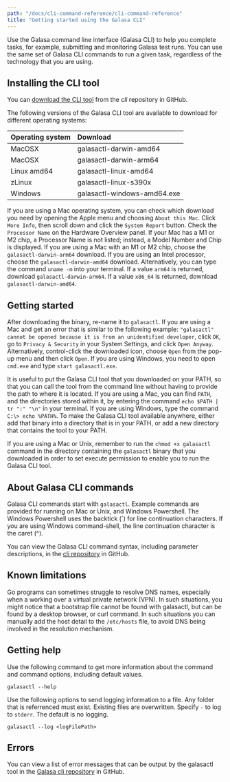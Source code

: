 ```yaml
---
path: "/docs/cli-command-reference/cli-command-reference"
title: "Getting started using the Galasa CLI"
---
```


Use the Galasa command line interface (Galasa CLI) to help you complete tasks, for example, submitting and monitoring Galasa test runs. You can use the same set of Galasa CLI commands to run a given task, regardless of the technology that you are using. 

## Installing the CLI tool

You can [download the CLI tool](https://github.com/galasa-dev/cli/releases) from the _cli_ repository in GitHub. 

The following versions of the Galasa CLI tool are available to download for different operating systems:

| Operating system  |  Download  |
| :---- | :-------- | 
| MacOSX  | galasactl-darwin-amd64 |
| MacOSX  | galasactl-darwin-arm64 |
| Linux amd64 | galasactl-linux-amd64 | 
| zLinux  | galasactl-linux-s390x | 
| Windows | galasactl-windows-amd64.exe | 

If you are using a Mac operating system, you can check which download you need by opening the Apple menu and choosing `About this Mac`. Click `More Info`, then scroll down and click the `System Report` button.
Check the `Processor Name` on the Hardware Overview panel. If your Mac has a M1 or M2 chip, a Processor Name is not listed; instead, a Model Number and Chip is displayed. If you are using a Mac with an M1 or M2 chip, choose the `galasactl-darwin-arm64` download. If you are using an Intel processor, choose the `galasactl-darwin-amd64` download. Alternatively, you can type the command `uname -m` into your terminal. If a value `arm64` is returned, download `galasactl-darwin-arm64`. If a value `x86_64` is returned, download `galasactl-darwin-amd64`.


## Getting started 

After downloading the binary, re-name it to `galasactl`. If you are using a Mac and get an error that is similar to the following example: `"galasactl" cannot be opened because it is from an unidentified developer`, click `OK`, go to `Privacy & Security` in your System Settings, and click `Open Anyway`. Alternatively, control-click the downloaded icon, choose `Open` from the pop-up menu and then click `Open`. If you are using Windows, you need to open `cmd.exe` and type `start galasactl.exe`.

It is useful to put the Galasa CLI tool that you downloaded on your PATH, so that you can call the tool from the command line without having to provide the path to where it is located. If you are using a Mac, you can find `PATH`, and the directories stored within it, by entering the command `echo $PATH | tr ":" "\n"` in your terminal. If you are using Windows, type the command `C:\> echo %PATH%`. To make the Galasa CLI tool available anywhere, either add that binary into a directory that is in your PATH, or add a new directory that contains the tool to your PATH.

If you are using a Mac or Unix, remember to run the `chmod +x galasactl` command in the directory containing the `galasactl` binary that you downloaded in order to set execute permission to enable you to run the Galasa CLI tool.

## About Galasa CLI commands

Galasa CLI commands start with `galasactl`. Example commands are provided for running on Mac or Unix, and Windows Powershell. The Windows Powershell uses the backtick (`) for line continuation characters. If you are using Windows command-shell, the line continuation character is the caret (^). 

You can view the Galasa CLI command syntax, including parameter descriptions, in the <a href=https://github.com/galasa-dev/cli/blob/main/docs/generated/galasactl.md target="_blank"> cli repository</a> in GitHub.


## Known limitations

Go programs can sometimes struggle to resolve DNS names, especially when a working over a virtual private network (VPN). In such situations, you might notice that a bootstrap file cannot be found with galasactl, but can be found by a desktop browser, or curl command. In such situations you can manually add the host detail to the `/etc/hosts` file, to avoid DNS being involved in the resolution mechanism.


## Getting help

Use the following command to get more information about the command and command options, including default values.

```
galasactl --help
```

Use the following options to send logging information to a file. Any folder that is referrenced must exist. Existing files are overwritten. Specify `-` to log to `stderr`. The default is no logging.

```
galasactl --log <logFilePath>  
```  

## Errors

You can view a list of error messages that can be output by the galasactl tool in the <a href="https://github.com/galasa-dev/cli/blob/main/docs/generated/errors-list.md" target="_blank"> Galasa cli repository</a> in GitHub.








